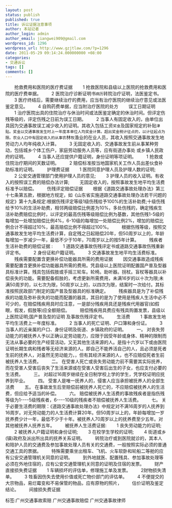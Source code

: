 ```yaml
---
layout: post
status: publish
published: true
title: 诉讼证据注意事项
author: 本站记者
author_login: admin
author_email: jiangwei909@gmail.com
wordpress_id: 1296
wordpress_url: http://www.gzjtlaw.com/?p=1296
date: 2011-05-29 09:14:24.000000000 +08:00
categories:
- 交通诉讼
tags: []
comments: []
---
```

　　抢救费用和医院的医疗费证据　　1 抢救医院和县级以上医院的抢救费用和医院的医疗费单据。　　2 医院治疗诊断证明书`病历`转院治疗证明，法医鉴定书。　　3 医疗终结后，需要继续治疗的费用，应当有治疗医院的继续治疗意见或法医鉴定意见。　　4 自购药费单据，应当附治疗医院的处方　　误工日期证明　　1 治疗医院出具的住院治疗与休治时间或法医鉴定确定的休治时间。但评定伤残等级的，评定伤残之日前为误工日期。　　2 当事人有固定收入的，由单位出具因为交通事故误工减少收入的证明。其收入包括工资`奖金`及国家规定的补贴`津贴。奖金以交通事故发生时上一年度本单位人均奖金计算。超出奖金税计征点的，以计征起点为限。农业人口中有固定收入的从事农`林`牧`渔业的在业人员，其收入按照交通事故发生地劳动力人均年纯收入计算。　　3 无固定收入的、交通事故发生前从事某种劳动，包括城乡个体工伤户，家庭劳动服务人员等，应有街道办事处 或乡镇人民政府的证明。　　4 当事人还应提供户籍证明，身份证明等项证明。　　1 抢救或住院治疗期间的天数证明。　　2 赔偿标准按当地国家机关工作人员出差伙食补助标准的证明。　　护理费证据　　1 医院同意护理人员及护理人数的证明;　　2 公安交通管理部门使用护理人员的意见;　　3 护理人员的收入证明。有收入的按照误工费的赔偿办法计算;　　无固定收入的，按照事故发生地平均生活费标准予以赔偿。　　伤残评定赔偿证据　　根据《道路交通事故处理办法》第三十七条第五款，根据地方规定，如《山东省实施道路交通事故处理办法若干问题的规定》第十九条规定:根据伤残评定等级1级伤残给予100%的生活补助费;十级伤残给予10%的生活补助费，相邻两级赔偿比例差为10%，多处伤残的，确定残疾生活补助费赔偿比例时，以评定的最高伤残等级赔偿比例为基数，其他伤残1-5级的每增加一处增加赔偿比例4%，6-10级的每增加一处赔偿比例2%，增加的赔偿比例合计不得超过10%，最高赔偿比例不得超过100%。　　根据伤残等级，按照交通事故发生地平均生活费计算，自定残之日起赔偿20年，但50周岁以上的，年龄每增加一岁减少一年，最低不少于10年，70周岁以上的按5年计算。　　残疾者生活补助费的赔偿证据 :　　1 道路交通事故伤残评定书或道路交通事故伤残重新评定书。　　2 身份证和户籍证明。　　3 交通事故发生地平均生活费标准。　　残疾需要配置含更换补偿功能器具所需的费用证据　　因交通事故造成残疾需要配置含更换补偿功能器具所需的费用。凭县级以上医院证明配置国产普及型器具标准计算。残具包括假肢或手摇三轮车。轮椅。助听器。拐杖。盲杖等器具以补偿丧失的功能。需要配备假肢的，考虑更新所需费用，未满16岁的以十次为限;未满50周岁的，以七次为限，50周岁以上的，以四次为限，结案时一次给付。其标准按照民政部门制定的国产普及型器具的标准确定。　　残疾器具是为了补偿残疾的功能及弥补丧失的功能而配置的器具，其目的是为了使用是残疾人生活中必不可少的，在赔偿残疾用具时应注意，一是部分残疾用具还是残疾代用器官(如假眼，假发，假肢等)应全额赔偿。　　赔偿残疾用具费应有残具购置发票，县级以上医院证明;国产普及型的证明 及事故伤残评定书。　　生活费　　1 事故发生地平均生活费上一年度标准。　　2 当事人的死亡证明、户口簿和身份证。　　3 当事人的近亲属的户口、身份证明及街道、乡镇政府的证明。　　一。 对丧失劳动能力的被抚养人予以正确认定劳动能力，应限于因受年龄或身体、精神的限制而无法从事必要的生产经营活动，又无其他生活来源的人。是指十六岁以下或由医院证明长期生病和残者等无经济来源的人。即自己不能养活自己的人，且必须是死者生前的抚养人，对虽然无劳动能力，，但有其经济来源的人，也不应赔偿死者生前被抚养人生活费。　　二。 在受害人死亡或丧失劳动能力前不需要其实际抚养，而在受害人受害后丧失了生活来源或在受害人受害后出生的子女，也应支付必要的生活费。　　三。 对超过16周岁继续在全日制学校上学的学生，凭学校证明应抚养到毕业。　　四。 受害人是唯一抚养人的，侵害人应当承担被抚养人的全部生活费　　五。 在事故发生后至赔偿前被抚养人死亡的，不应赔偿被抚养人的生活费，但应给予适当的补偿。　　六。 赔偿被抚养人生活费的事故残疾者是指伤残等级为1----5级残疾者，6----10级的残疾者不赔偿被抚养人生活费。　　七。 关于必要生活费的期限：《道路交通事故处理办法》中规定对不满16周岁的人抚养到16周岁。对无劳动能力的人生活费计算20年。但50周岁以上的，年龄每增加一岁抚养费少计一年，最低不少于十年。被抚养人70周岁以上的抚养费至少五年。对其他被抚养人抚养五年。　　被抚养人生活费证据:　　1 丧失劳动能力的证明;　　2 被抚养人户籍证明和身份证明;　　3 在校学生学校的证明;　　4 街道或乡(镇)政府及派出所出具的抚养关系证明。　　转院治疗或到医院就诊的，其本人和陪护人员的交通费及参加事故处理人员有关的交通费，一般按照实际必须的普通交通工具的票据。　　特殊需要乘坐出租车、飞机、火车软卧和轮船二等舱的应有公安交通管理机关同意的证明。　　到外地就医、配置残具、参加事故处理等必须在外地住宿的，应有公安交通管理机关同意的证明及住宿的发票。　　财产直接损失费证据　　1 车辆损坏的评估单，修理施工单及发票。　　2财物损失清单。　　3 牲畜因伤失去使用价值或死亡物价部门的评估单。　　4 不便提交的大宗物品，易烂霉变和不易保管的物品，应有原物的照片，　　估价证明及鉴定结论。　　间接损失费证据标签:广州交通事故索赔 广州交通事故赔偿 广州交通事故律师
